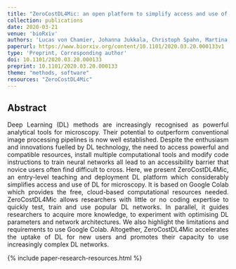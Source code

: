 ```yaml
---
title: "ZeroCostDL4Mic: an open platform to simplify access and use of Deep-Learning in Microscopy"
collection: publications
date: 2020-03-21
venue: 'bioRxiv'
authors: 'Lucas von Chamier, Johanna Jukkala, Christoph Spahn, Martina Lerche, Sara Hernández-pérez, Pieta Mattila, Eleni Karinou, Seamus Holden, Ahmet Can Solak, Alexander Krull, Tim-Oliver Buchholz, Florian Jug, Loïc Alain Royer, Mike Heilemann, Romain F. Laine, Guillaume Jacquemet, Ricardo Henriques'
paperurl: https://www.biorxiv.org/content/10.1101/2020.03.20.000133v1
type: 'Preprint, Corresponding author'
doi: 10.1101/2020.03.20.000133
preprint: 10.1101/2020.03.20.000133
theme: "methods, software"
resources: "ZeroCostDL4Mic"
---
```


<h2> Abstract </h2>
<p align= "justify">
Deep Learning (DL) methods are increasingly recognised as powerful analytical tools for microscopy. Their potential to outperform conventional image processing pipelines is now well established. Despite the enthusiasm and innovations fuelled by DL technology, the need to access powerful and compatible resources, install multiple computational tools and modify code instructions to train neural networks all lead to an accessibility barrier that novice users often find difficult to cross. Here, we present ZeroCostDL4Mic, an entry-level teaching and deployment DL platform which considerably simplifies access and use of DL for microscopy. It is based on Google Colab which provides the free, cloud-based computational resources needed. ZeroCostDL4Mic allows researchers with little or no coding expertise to quickly test, train and use popular DL networks. In parallel, it guides researchers to acquire more knowledge, to experiment with optimising DL parameters and network architectures. We also highlight the limitations and requirements to use Google Colab. Altogether, ZeroCostDL4Mic accelerates the uptake of DL for new users and promotes their capacity to use increasingly complex DL networks.

{% include paper-research-resources.html %}
